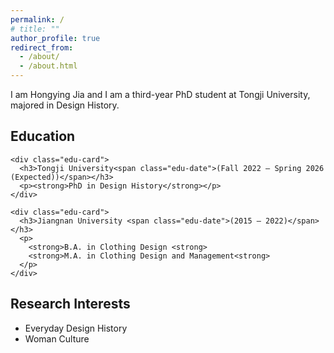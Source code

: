 ```yaml
---
permalink: /
# title: ""
author_profile: true
redirect_from: 
  - /about/
  - /about.html
---
```

<p class="about-intro">
I am Hongying Jia and I am a third-year PhD student at Tongji University, majored in Design History.
</p>
<div class="about-grid">
  <section class="about-section education">
    <h2>Education</h2>

    <div class="edu-card">
      <h3>Tongji University<span class="edu-date">(Fall 2022 – Spring 2026 (Expected))</span></h3>
      <p><strong>PhD in Design History</strong></p>
    </div>

    <div class="edu-card">
      <h3>Jiangnan University <span class="edu-date">(2015 – 2022)</span></h3>
      <p>
        <strong>B.A. in Clothing Design <strong>
        <strong>M.A. in Clothing Design and Management<strong>
      </p>
    </div>
  </section>

   <section class="about-section research">
    <h2>Research Interests</h2>
    <div class="research-card">
      <ul class="research-list">
        <li>Everyday Design History</li>
        <li>Woman Culture</li>
      </ul>
    </div>
  </section>
</div>